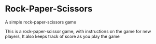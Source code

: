 # Rock-Paper-Scissors
A simple rock-paper-scissors game

This is a rock-paper-scissor game, with instructions on the game for new players,
It also keeps track of score as you play the game
